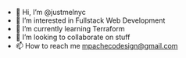 - 👋 Hi, I’m @justmelnyc
- 👀 I’m interested in Fullstack Web Development
- 🌱 I’m currently learning Terraform
- 💞️ I’m looking to collaborate on stuff
- 📫 How to reach me mpachecodesign@gmail.com
<!---
justmelnyc/justmelnyc is a ✨ special ✨ repository because its `README.md` (this file) appears on your GitHub profile.
You can click the Preview link to take a look at your changes.
--->
